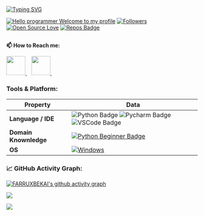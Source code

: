 
[![Typing SVG](https://readme-typing-svg.herokuapp.com?color=%2336BCF7&center=true&vCenter=true&width=600&lines=Hi+there+👋,+I+am+Farruxbek+Sotivoldiyev;+Welcome+to+My+Profile!;Live+in+Uzbekistan;Always+learning+new+things+;I+am+currently+studying+artificial+intelligence)](https://git.io/typing-svg)

[![Hello programmer Welcome to my profile](https://img.shields.io/badge/Hello_Developers-Welcome-gold.svg?style=flat&logo=github)](https://github.com/FARRUXBEKAI)  [![Followers](https://img.shields.io/github/followers/FARRUXBEKAI?style=social)](https://github.com/FARRUXBEKAI?tab=followers) [![Open Source Love](https://badges.frapsoft.com/os/v2/open-source.svg?v=103)](https://github.com/FARRUXBEKAI) [![Repos Badge](https://badges.pufler.dev/repos/FARRUXBEKAI)](https://github.com/FARRUXBEKAI?tab=repositories)

##

**📫 How to Reach me:**

<a href="https://t.me/AI_1102002"> <img src="https://img.icons8.com/fluency/48/000000/telegram-app.png" width="50px"/> </a>&nbsp;&nbsp;
<a href="https://t.me/AI_1102002"> <img src="https://www.pngwing.com/en/free-png-bmenz/pngwing.com.png" width="50px"/> </a>&nbsp;&nbsp;


### Tools & Platform:

Property | Data
--- | --- 
**Language / IDE**  | ![Python Badge](https://img.shields.io/badge/-Python-3776AB?style=flat&logo=Python&logoColor=white) ![Pycharm Badge](https://img.shields.io/badge/-Pycharm-3776AB?style=flat&logo=Pycharm&logoColor=white) ![VSCode Badge](https://img.shields.io/badge/-VSCode-3776AB?style=flat&logo=VSCode&logoColor=white) 
**Domain Knownledge**  | [![Python Beginner Badge](https://img.shields.io/badge/-Python%20Beginner-01D277?style=flat&logoColor=white)](https://github.com/FARRUXBEKAI) 
**OS**  | <a target="_blank" rel="noopener noreferrer" href="https://img.shields.io/badge/Windows-0078D6?style=for-the-badge&logo=windows&logoColor=white"><img src="https://img.shields.io/badge/Windows-0078D6?style=for-the-badge&logo=windows&logoColor=white" alt="Windows" data-canonical-src="https://img.shields.io/badge/-Windows-black?style=flat-square&amp;logo=windows&amp;logoColor=blue" style="max-width: 100%;"></a> 


<!--   GitHub stats graph -->
### 📈 GitHub Activity Graph:
[![FARRUXBEKAI's github activity graph](https://activity-graph.herokuapp.com/graph?username=FARRUXBEKAI&theme=react-dark)](https://github.com/FARRUXBEKAI/github-readme-activity-graph)


<img src="https://github-readme-streak-stats.herokuapp.com/?user=FARRUXBEKAI"></img>


![](./profile-3d-contrib/profile-green-animate.svg)
